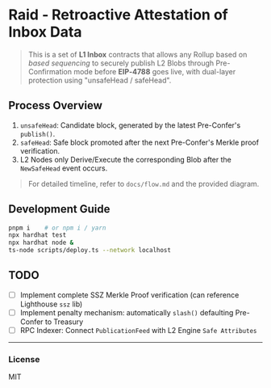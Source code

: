 # Raid ‑ Retroactive Attestation of Inbox Data

> This is a set of **L1 Inbox** contracts that allows any Rollup based on *based sequencing*
> to securely publish L2 Blobs through Pre-Confirmation mode before **EIP‑4788** goes live,
> with dual-layer protection using "unsafeHead / safeHead".

## Process Overview
1. `unsafeHead`: Candidate block, generated by the latest Pre-Confer's `publish()`.
2. `safeHead`: Safe block promoted after the next Pre-Confer's Merkle proof verification.
3. L2 Nodes only Derive/Execute the corresponding Blob after the `NewSafeHead` event occurs.

> For detailed timeline, refer to `docs/flow.md` and the provided diagram.

## Development Guide
```bash
pnpm i    # or npm i / yarn
npx hardhat test
npx hardhat node &
ts-node scripts/deploy.ts --network localhost
```

## TODO
- ☐ Implement complete SSZ Merkle Proof verification (can reference Lighthouse `ssz` lib)
- ☐ Implement penalty mechanism: automatically `slash()` defaulting Pre-Confer to Treasury
- ☐ RPC Indexer: Connect `PublicationFeed` with L2 Engine `Safe Attributes`

---

### License
MIT
